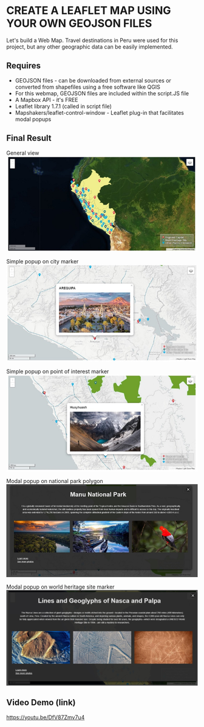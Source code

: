 # CREATE A LEAFLET MAP USING YOUR OWN GEOJSON FILES
Let's build a Web Map.
Travel destinations in Peru were used for this project, but any other geographic data can be easily implemented.

## Requires

* GEOJSON files - can be downloaded from external sources or converted from shapefiles using a free software like QGIS
* For this webmap, GEOJSON files are included within the script.JS file
* A Mapbox API - it's FREE
* Leaflet library 1.7.1 (called in script file)
* Mapshakers/leaflet-control-window - Leaflet plug-in that facilitates modal popups

## Final Result
General view
![screenshot4](/screenshots/wm4.jpg)

Simple popup on city marker
![screenshot1](/screenshots/wm1.jpg)

Simple popup on point of interest marker
![screenshot3](/screenshots/wm3.jpg)

Modal popup on national park polygon
![screenshot2](/screenshots/wm2.jpg)

Modal popup on world heritage site marker
![screenshot5](/screenshots/wm5.jpg)

## Video Demo (link)
https://youtu.be/DfV87Zmv7u4

